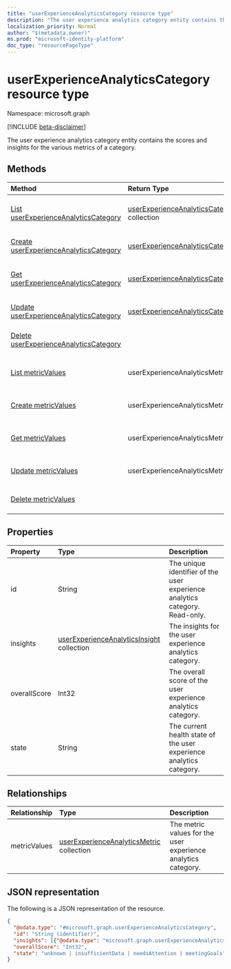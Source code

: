 ```yaml
---
title: "userExperienceAnalyticsCategory resource type"
description: "The user experience analytics category entity contains the scores and insights for the various metrics of a category."
localization_priority: Normal
author: "$(metadata.owner)"
ms.prod: "microsoft-identity-platform"
doc_type: "resourcePageType"
---
```


# userExperienceAnalyticsCategory resource type

Namespace: microsoft.graph

[!INCLUDE [beta-disclaimer](../../includes/beta-disclaimer.md)]

The user experience analytics category entity contains the scores and insights for the various metrics of a category.

## Methods

| Method                                                                                            | Return Type                                                                             | Description                                                                            |
| :------------------------------------------------------------------------------------------------ | :-------------------------------------------------------------------------------------- | :------------------------------------------------------------------------------------- |
| [List userExperienceAnalyticsCategory](../api/intune-userexperienceanalyticscategory-list.md)     | [userExperienceAnalyticsCategory](intune-userExperienceAnalyticsCategory.md) collection | List properties and relationships of a userExperienceAnalyticsCategory object.         |
| [Create userExperienceAnalyticsCategory](../api/intune-userexperienceanalyticscategory-create.md) | [userExperienceAnalyticsCategory](intune-userExperienceAnalyticsCategory.md)            | Create a new userExperienceAnalyticsCategory object.                                   |
| [Get userExperienceAnalyticsCategory](../api/intune-userexperienceanalyticscategory-get.md)       | [userExperienceAnalyticsCategory](intune-userExperienceAnalyticsCategory.md)            | Read properties and relationships of a userExperienceAnalyticsCategory object.         |
| [Update userExperienceAnalyticsCategory](../api/intune-userexperienceanalyticscategory-update.md) | [userExperienceAnalyticsCategory](intune-userExperienceAnalyticsCategory.md)            | Update the properties of a userExperienceAnalyticsCategory object.                     |
| [Delete userExperienceAnalyticsCategory](../api/intune-userexperienceanalyticscategory-delete.md) |                                                                                         | Delete a userExperienceAnalyticsCategory object.                                       |
| [List metricValues](../api/intune-userexperienceanalyticscategory-list-metricvalues.md)           | userExperienceAnalyticsMetric                                                           | Get the userExperienceAnalyticsMetric objects from a metricValues navigation property. |
| [Create metricValues](../api/intune-userexperienceanalyticscategory-post-metricvalues.md)         | userExperienceAnalyticsMetric                                                           | Create a new userExperienceAnalyticsMetric object.                                     |
| [Get metricValues](../api/intune-userexperienceanalyticscategory-get-metricvalues.md)             | userExperienceAnalyticsMetric                                                           | Read the properties and relationships of a userExperienceAnalyticsMetric object.       |
| [Update metricValues](../api/intune-userexperienceanalyticscategory-update-metricvalues.md)       | userExperienceAnalyticsMetric                                                           | Update the properties of a userExperienceAnalyticsMetric object.                       |
| [Delete metricValues](../api/intune-userexperienceanalyticscategory-delete-metricvalues.md)       |                                                                                         | Delete a userExperienceAnalyticsMetric object.                                         |

## Properties

| Property     | Type                                                                                        | Description                                                                 |
| :----------- | :------------------------------------------------------------------------------------------ | :-------------------------------------------------------------------------- |
| id           | String                                                                                      | The unique identifier of the user experience analytics category. Read-only. |
| insights     | [userExperienceAnalyticsInsight](../resources/userexperienceanalyticsinsight.md) collection | The insights for the user experience analytics category.                    |
| overallScore | Int32                                                                                       | The overall score of the user experience analytics category.                |
| state        | String                                                                                      | The current health state of the user experience analytics category.         |

## Relationships

| Relationship | Type                                                                                      | Description                                                   |
| :----------- | :---------------------------------------------------------------------------------------- | :------------------------------------------------------------ |
| metricValues | [userExperienceAnalyticsMetric](../resources/userexperienceanalyticsmetric.md) collection | The metric values for the user experience analytics category. |

## JSON representation

The following is a JSON representation of the resource.

<!-- {
  "blockType": "resource",
  "keyProperty": "id",
  "@odata.type": "microsoft.graph.userExperienceAnalyticsCategory",
  "baseType": "microsoft.graph.entity",
  "openType": False
}
-->

```json
{
  "@odata.type": "#microsoft.graph.userExperienceAnalyticsCategory",
  "id": "String (identifier)",
  "insights": [{"@odata.type": "microsoft.graph.userExperienceAnalyticsInsight"}],
  "overallScore": "Int32",
  "state": "unknown | insufficientData | needsAttention | meetingGoals"
}
```